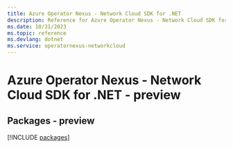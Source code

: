 ```yaml
---
title: Azure Operator Nexus - Network Cloud SDK for .NET
description: Reference for Azure Operator Nexus - Network Cloud SDK for .NET
ms.date: 10/31/2023
ms.topic: reference
ms.devlang: dotnet
ms.service: operatornexus-networkcloud
---
```

# Azure Operator Nexus - Network Cloud SDK for .NET - preview
## Packages - preview
[!INCLUDE [packages](operator-nexus---network-cloud-index.md)]